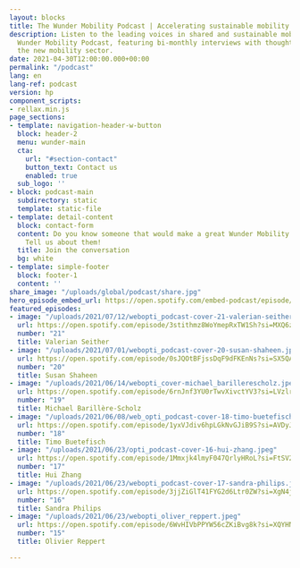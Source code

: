 ```yaml
---
layout: blocks
title: The Wunder Mobility Podcast | Accelerating sustainable mobility
description: Listen to the leading voices in shared and sustainable mobility on the
  Wunder Mobility Podcast, featuring bi-monthly interviews with thoughts leaders from
  the new mobility sector.
date: 2021-04-30T12:00:00.000+00:00
permalink: "/podcast"
lang: en
lang-ref: podcast
version: hp
component_scripts:
- rellax.min.js
page_sections:
- template: navigation-header-w-button
  block: header-2
  menu: wunder-main
  cta:
    url: "#section-contact"
    button_text: Contact us
    enabled: true
  sub_logo: ''
- block: podcast-main
  subdirectory: static
  template: static-file
- template: detail-content
  block: contact-form
  content: Do you know someone that would make a great Wunder Mobility Podcast guest?
    Tell us about them!
  title: Join the conversation
  bg: white
- template: simple-footer
  block: footer-1
  content: ''
share_image: "/uploads/global/podcast/share.jpg"
hero_episode_embed_url: https://open.spotify.com/embed-podcast/episode/3stithmz8WoYmepRxTW1Sh
featured_episodes:
- image: "/uploads/2021/07/12/webopti_podcast-cover-21-valerian-seither.jpeg"
  url: https://open.spotify.com/episode/3stithmz8WoYmepRxTW1Sh?si=MXQ6zfcuQ4OEb9TJAU3FHg&dl_branch=1
  number: "21"
  title: Valerian Seither
- image: "/uploads/2021/07/01/webopti_podcast-cover-20-susan-shaheen.jpeg"
  url: https://open.spotify.com/episode/0sJQOtBFjssDqF9dFKEnNs?si=SX5QAqzdQi-G9_efBLVFUw&dl_branch=1
  number: "20"
  title: Susan Shaheen
- image: "/uploads/2021/06/14/webopti_cover-michael_barillerescholz.jpeg"
  url: https://open.spotify.com/episode/6rnJnf3YU0rTwvXivctYV3?si=LVzlridmQUiCkexwpJe0qQ&dl_branch=1
  number: "19"
  title: Michael Barillère-Scholz
- image: "/uploads/2021/06/08/web_opti_podcast-cover-18-timo-buetefisch.jpeg"
  url: https://open.spotify.com/episode/1yxVJdiv6hpLGkNvGJiB9S?si=AVDyJjV3RhW_ItX-EQqv1g
  number: "18"
  title: Timo Buetefisch
- image: "/uploads/2021/06/23/opti_podcast-cover-16-hui-zhang.jpeg"
  url: https://open.spotify.com/episode/1Mmxjk4lmyF047QrlyHRoL?si=FtSV2djDSN6hzBp2b3yuGQ
  number: "17"
  title: Hui Zhang
- image: "/uploads/2021/06/23/webopti_podcast-cover-17-sandra-philips.jpeg"
  url: https://open.spotify.com/episode/3jjZiGlT41FYG2d6Ltr0ZW?si=XgN4jAIMSNakjnAIHWGSGQ
  number: "16"
  title: Sandra Philips
- image: "/uploads/2021/06/23/webopti_oliver_reppert.jpeg"
  url: https://open.spotify.com/episode/6WvHIVbPPYW56cZKiBvg8k?si=XQYHNW-rTRWhAQXwFnkLEA
  number: "15"
  title: Olivier Reppert

---
```

